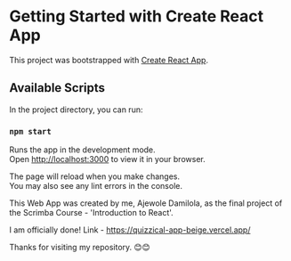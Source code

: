 # Getting Started with Create React App

This project was bootstrapped with [Create React App](https://github.com/facebook/create-react-app).

## Available Scripts

In the project directory, you can run:

### `npm start`

Runs the app in the development mode.\
Open [http://localhost:3000](http://localhost:3000) to view it in your browser.

The page will reload when you make changes.\
You may also see any lint errors in the console.

This Web App was created by me, Ajewole Damilola, as the final project of the Scrimba Course - 'Introduction to React'.

I am officially done! 
Link - https://quizzical-app-beige.vercel.app/


Thanks for visiting my repository. 😊😊
